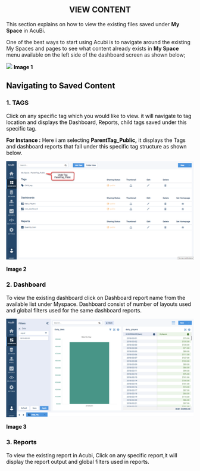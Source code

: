 


<center><h2>VIEW CONTENT</h2></center>

This section explains on how to view the existing files saved under <b>My Space</b> in AcuBi.

One of the best ways to start using Acubi is to navigate around the existing My Spaces and pages to see what content already exists in <b>My Space</b> menu available on the left side of the dashboard screen as shown below;

![
](https://raw.githubusercontent.com/sv18042016/fp1/d9c267871ed467a0bbf143c1bf8c4137012cb6d4/images/New_version5/UD_Viewing_Content_Image4.png)
 <b><font color = "Black"> Image 1</b>

## Navigating to Saved Content 

### 1. TAGS

Click on any specific tag which you would like to view. it will navigate to tag location and displays the Dashboard, Reports, child tags saved under this specific tag.

<b>For Instance :</b> Here i am selecting <b>ParentTag_Public,</b> it displays the Tags and dashboard reports that fall under this specific tag structure as shown below.

![enter image description here](https://raw.githubusercontent.com/sv18042016/fp1/69d5beb04063249964516e10e7358d38b3641f29/images/New_version5/UD_Viewing_Content_Image1.png)
 
 <b><font color = "Black"> Image 2</b>
 
### 2. Dashboard

 To view the existing dashboard click on Dashboard report name from the available list under Myspace. Dashboard consist of number of layouts used and global filters used for the same dashboard reports.
 
![enter image description here](https://raw.githubusercontent.com/sv18042016/fp1/defc094669e204a0c4851cb930d0a992f814830a/images/New_version5/UD_Viewing_Content_Image2.png)
 
 <b><font color = "Black"> Image 3</b>

 ### 3. Reports

To view the existing report in Acubi, Click on any specific report,it will display the report output and global filters used in reports.


<!--stackedit_data:
eyJoaXN0b3J5IjpbMTA3MjY1ODQzNSwtNDExNDEyMTYzLC0xND
EzMTgxNDkxLDIwNzMzMTQ1MDIsODc5ODQ0NjE4LDE4OTUzMTQ1
NzAsLTE3MzYzMjY5NjQsMTMxOTU4NjUyNiwxMjM0NTM0NzU3LC
0zODI2MDM5MjEsLTEwMDI5NTQyNzYsMTk4ODk0MTEzMiwtNjYw
ODAyMDY0XX0=
-->